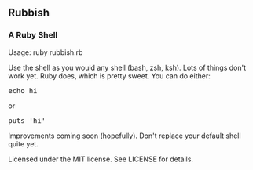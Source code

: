 ## Rubbish
### A Ruby Shell

Usage: ruby rubbish.rb

Use the shell as you would any shell (bash, zsh, ksh). Lots of things don't work yet. Ruby does, which is pretty sweet. You can do either:

<pre>
echo hi</pre>
or
<pre>
puts 'hi'</pre>

Improvements coming soon (hopefully). Don't replace your default shell quite yet.

Licensed under the MIT license. See LICENSE for details.
